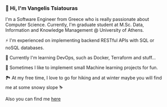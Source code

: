 ### 👋 Hi, I'm Vangelis Tsiatouras

I'm a Software Engineer from Greece who is really passionate about Computer Science. Currently, I'm graduate student at M.Sc. Data, Information and Knowledge Management @ University of Athens.

⚡️ I'm experienced on implementing backend RESTful APIs with SQL or noSQL databases.

🌱 Currently I'm learning DevOps, such as Docker, Terraform and stuff...

🤖 Sometimes I like to implement small Machine learning projects for fun.

🏞️ At my free time, I love to go for hiking and at winter maybe you will find me at some snowy slope ⛷️

Also you can find me [here](https://www.linkedin.com/in/vangelis-tsiatouras-0516b5170/)


<!--
**VangelisTsiatouras/VangelisTsiatouras** is a ✨ _special_ ✨ repository because its `README.md` (this file) appears on your GitHub profile.

Here are some ideas to get you started:

- 🔭 I’m currently working on ...
- 🌱 I’m currently learning ...
- 👯 I’m looking to collaborate on ...
- 🤔 I’m looking for help with ...
- 💬 Ask me about ...
- 📫 How to reach me: ...
- 😄 Pronouns: ...
- ⚡ Fun fact: ...
-->
